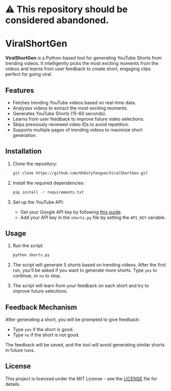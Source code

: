 # ⚠️ This repository should be considered abandoned.

# ViralShortGen

**ViralShortGen** is a Python-based tool for generating YouTube Shorts from trending videos. It intelligently picks the most exciting moments from the videos and learns from user feedback to create short, engaging clips perfect for going viral.

## Features

- Fetches trending YouTube videos based on real-time data.
- Analyzes videos to extract the most exciting moments.
- Generates YouTube Shorts (15-60 seconds).
- Learns from user feedback to improve future video selections.
- Skips previously reviewed video IDs to avoid repetition.
- Supports multiple pages of trending videos to maximize short generation.

## Installation

1. Clone the repository:
   ```bash
   git clone https://github.com/Gh0styTongue/ViralShortGen.git
   ```

2. Install the required dependencies:
   ```bash
   pip install -r requirements.txt
   ```

3. Set up the YouTube API:
   - Get your Google API key by following [this guide](https://developers.google.com/youtube/registering_an_application).
   - Add your API key in the `shorts.py` file by setting the `API_KEY` variable.

## Usage

1. Run the script:
   ```bash
   python shorts.py
   ```

2. The script will generate 5 shorts based on trending videos. After the first run, you'll be asked if you want to generate more shorts. Type `yes` to continue, or `no` to stop.

3. The script will learn from your feedback on each short and try to improve future selections.

## Feedback Mechanism

After generating a short, you will be prompted to give feedback:

- Type `yes` if the short is good.
- Type `no` if the short is not good.

The feedback will be saved, and the tool will avoid generating similar shorts in future runs.

## License

This project is licensed under the MIT License - see the [LICENSE](LICENSE) file for details.
